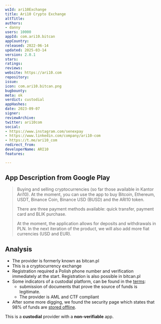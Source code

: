 ```yaml
---
wsId: ari10Exchange
title: Ari10 Crypto Exchange
altTitle: 
authors:
- danny
users: 10000
appId: com.ari10.bitcan
appCountry: 
released: 2022-06-14
updated: 2025-03-14
version: 2.0.1
stars: 
ratings: 
reviews: 
website: https://ari10.com
repository: 
issue: 
icon: com.ari10.bitcan.png
bugbounty: 
meta: ok
verdict: custodial
appHashes: 
date: 2023-09-07
signer: 
reviewArchive: 
twitter: ari10com
social:
- https://www.instagram.com/senexpay
- https://www.linkedin.com/company/ari10-com
- https://t.me/ari10_com
redirect_from: 
developerName: ARI10
features: 

---
```


## App Description from Google Play

> Buying and selling cryptocurrencies (so far those available in Kantor Ari10). At the moment, you can use the app to buy Bitcoin, Ethereum, USDT, Binance Coin, Binance USD (BUSD) and the ARI10 token.
>
> There are three payment methods available: quick transfer, payment card and BLIK purchase.
>
> At the moment, the application allows for deposits and withdrawals in PLN. In the next iteration of the product, we will also add more fiat currencies (USD and EUR).

## Analysis 

- The provider is formerly known as bitcan.pl
- This is a cryptocurrency exchange
- Registration required a Polish phone number and verification immediately at the start. Registration is also possible in bitcan.pl
- Some indicators of a custodial platform, can be found in the [terms](https://strapi.ariteninternal.com/uploads/regulamin_001c16fbf7.pdf):
  - submission of documents that prove the source of funds is legitimate.
  - The provider is AML and CTF compliant
- After some more digging, we found the security page which states that 98% of funds are [stored offline](https://bitcan.pl/en/security).

This is a **custodial** provider with a **non-verifiable** app.